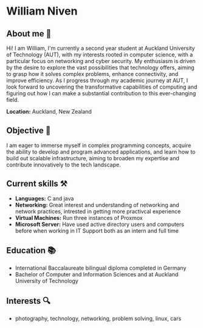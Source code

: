 # William Niven

## About me 👋
Hi! I am William, I'm currently a second year student at Auckland University of Technology (AUT), with my interests rooted in computer science, with a particular focus on networking and cyber security. My enthusiasm is driven by the desire to explore the vast possibilities that technology offers, aiming to grasp how it solves complex problems, enhance connectivity, and improve efficiency. As I progress through my academic journey at AUT, I look forward to uncovering the transformative capabilities of computing and figuring out how I can make a substantial contribution to this ever-changing field.

**Location:** Auckland, New Zealand

## Objective 🎯
I am eager to immerse myself in complex programming concepts, acquire the ability to develop and program advanced applications, and learn how to build out scalable infrastructure, aiming to broaden my expertise and contribute innovatively to the tech landscape.

## Current skills ⚒️
- **Languages:** C and java
- **Networking:** Great interest and understanding of networking and network practices, intrested in getting more practivcal experience
- **Virtual Machines:** Run three instances of Proxmox 
- **Microsoft Server:** Have used active directory users and computers before when working in IT Support both as an intern and full time 

## Education 📚
- International Baccalaureate bilingual diploma completed in Germany
- Bachelor of Computer and Information Sciences and at Auckland University of Technology

## Interests 🔍
- photography, technology, networking, problem solving, linux, cars
